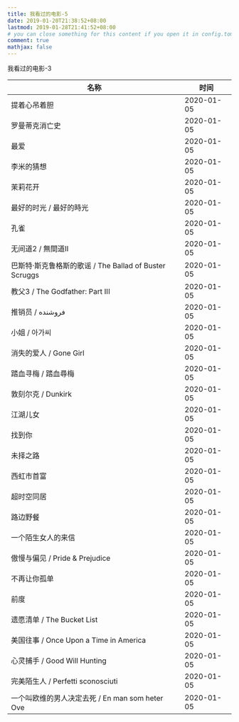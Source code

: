 ```yaml
---
title: 我看过的电影-5
date: 2019-01-20T21:38:52+08:00
lastmod: 2019-01-28T21:41:52+08:00
# you can close something for this content if you open it in config.toml.
comment: true
mathjax: false
---
```


我看过的电影-3


| 名称                                                   | 时间       |
| ------------------------------------------------------ | ---------- |
| 提着心吊着胆                                           | 2020-01-05 |
| 罗曼蒂克消亡史                                         | 2020-01-05 |
| 最爱                                                   | 2020-01-05 |
| 李米的猜想                                             | 2020-01-05 |
| 茉莉花开                                               | 2020-01-05 |
| 最好的时光 / 最好的時光                                | 2020-01-05 |
| 孔雀                                                   | 2020-01-05 |
| 无间道2 / 無間道II                                     | 2020-01-05 |
| 巴斯特·斯克鲁格斯的歌谣 / The Ballad of Buster Scruggs | 2020-01-05 |
| 教父3 / The Godfather: Part III                        | 2020-01-05 |
| 推销员 / فروشنده                                       | 2020-01-05 |
| 小姐 / 아가씨                                          | 2020-01-05 |
| 消失的爱人 / Gone Girl                                 | 2020-01-05 |
| 踏血寻梅 / 踏血尋梅                                    | 2020-01-05 |
| 敦刻尔克 / Dunkirk                                     | 2020-01-05 |
| 江湖儿女                                               | 2020-01-05 |
| 找到你                                                 | 2020-01-05 |
| 未择之路                                               | 2020-01-05 |
| 西虹市首富                                             | 2020-01-05 |
| 超时空同居                                             | 2020-01-05 |
| 路边野餐                                               | 2020-01-05 |
| 一个陌生女人的来信                                     | 2020-01-05 |
| 傲慢与偏见 / Pride & Prejudice                         | 2020-01-05 |
| 不再让你孤单                                           | 2020-01-05 |
| 前度                                                   | 2020-01-05 |
| 遗愿清单 / The Bucket List                             | 2020-01-05 |
| 美国往事 / Once Upon a Time in America                 | 2020-01-05 |
| 心灵捕手 / Good Will Hunting                           | 2020-01-05 |
| 完美陌生人 / Perfetti sconosciuti                      | 2020-01-05 |
| 一个叫欧维的男人决定去死 / En man som heter Ove        | 2020-01-05 |